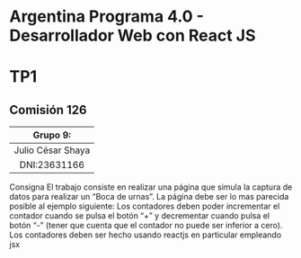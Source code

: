 # Argentina Programa 4.0 - Desarrollador Web con React JS
# TP1 
## Comisión 126 
|Grupo 9:|
| :-------: |
|Julio César Shaya|
|DNI:23631166|

Consigna
El trabajo consiste en realizar una página que simula la captura de datos para realizar un “Boca de urnas”.
La página debe ser lo mas parecida posible al ejemplo siguiente:
Los contadores deben poder incrementar el contador cuando se pulsa el botón “+” y decrementar cuando pulsa el botón “-” (tener que cuenta que el contador no puede ser inferior a cero).
Los contadores deben ser hecho usando reactjs en particular empleando jsx

